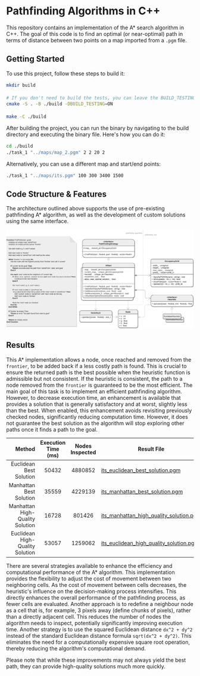 # Pathfinding Algorithms in C++

This repository contains an implementation of the A* search algorithm in C++. The goal of this code is to find an optimal (or near-optimal) path in terms of distance between two points on a map imported from a `.pgm` file.

## Getting Started

To use this project, follow these steps to build it:

```bash
mkdir build

# If you don't need to build the tests, you can leave the BUILD_TESTING flag unset.
cmake -S . -B ./build -DBUILD_TESTING=ON 

make -C ./build
```

After building the project, you can run the binary by navigating to the build directory and executing the binary file. Here's how you can do it:

```bash
cd ./build
./task_1 "../maps/map_2.pgm" 2 2 20 2 
```

Alternatively, you can use a different map and start/end points:

```bash
./task_1 "../maps/its.pgm" 100 300 3400 1500
```

## Code Structure & Features

The architecture outlined above supports the use of pre-existing pathfinding A* algorithm, as well as the development of custom solutions using the same interface.

![code_structure](./docs/code_structure.png)

## Results

This A* implementation allows a node, once reached and removed from the `frontier`, to be added back if a less costly path is found. This is crucial to ensure the returned path is the best possible when the heuristic function is admissible but not consistent. If the heuristic is consistent, the path to a node removed from the `frontier` is guaranteed to be the most efficient. The main goal of this task is to implement an efficient pathfinding algorithm. However, to decrease execution time, an enhancement is available that provides a solution that is generally satisfactory and at worst, slightly less than the best. When enabled, this enhancement avoids revisiting previously checked nodes, significantly reducing computation time. However, it does not guarantee the best solution as the algorithm will stop exploring other paths once it finds a path to the goal.

|                          Method | Execution Time (ms) | Nodes Inspected | Result File                                                                               |
| ------------------------------: | :-----------------: | :-------------: | ----------------------------------------------------------------------------------------- |
|         Euclidean Best Solution |        50432        |     4880852     | [its_euclidean_best_solution.pgm](./docs/its_euclidean_best_solution.pgm)                 |
|         Manhattan Best Solution |        35559        |     4229139     | [its_manhattan_best_solution.pgm](./docs/its_manhattan_best_solution.pgm)                 |
| Manhattan High-Quality Solution |        16728        |     801426      | [its_manhattan_high_quality_solution.pgm](./its_docs/manhattan_high_quality_solution.pgm) |
| Euclidean High-Quality Solution |        53057        |     1259062     | [its_euclidean_high_quality_solution.pgm](./its_docs/euclidean_high_quality_solution.pgm) |

There are several strategies available to enhance the efficiency and computational performance of the A* algorithm. This implementation provides the flexibility to adjust the cost of movement between two neighboring cells. As the cost of movement between cells decreases, the heuristic's influence on the decision-making process intensifies. This directly enhances the overall performance of the pathfinding process, as fewer cells are evaluated. Another approach is to redefine a neighbour node as a cell that is, for example, 3 pixels away (define chunks of pixels), rather than a directly adjacent cell. This reduces the number of nodes the algorithm needs to inspect, potentially significantly improving execution time. Another strategy is to use the squared Euclidean distance `dx^2 + dy^2` instead of the standard Euclidean distance formula `sqrt(dx^2 + dy^2)`. This eliminates the need for a computationally expensive square root operation, thereby reducing the algorithm's computational demand.

Please note that while these improvements may not always yield the best path, they can provide high-quality solutions much more quickly.
